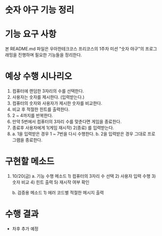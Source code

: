 # 숫자 야구 기능 정리

# 기능 요구 사항

본 README.md 파일은 우아한테크코스 프리코스의 1주차 미션 "숫자 야구"의 프로그래밍을 진행하며 필요한 기능들을 정리한다.

# 예상 수행 시나리오

1. 컴퓨터에 랜덤한 3자리의 수를 선택한다.
2. 사용자는 숫자를 제시한다. (입력받는다.)
3. 컴퓨터의 숫자와 사용자가 제시한 숫자를 비교한다.
4. 비교 후 적절한 힌트를 출력한다.
5. 2 ~ 4까지를 반복한다.
6. 만약 5번에서 컴퓨터의 3자리 수를 맞춘다면 게임을 종료한다.
7. 종료후 사용자에게 1(게임 재시작) 2(종료) 를 입력받는다.
8. a. 1을 입력받은 경우 1 ~ 7번을 다시 수행한다.
   b. 2을 입력받은 경우 그대로 프로그램을 종료한다.

# 구현할 메소드

1. 10/20(금)
   a. 기능 수행 메소드 1) 컴퓨터의 3자리 수 선택 2) 사용자 입력 수행 3) 숫자 비교 4) 힌트 출력 5) 재시작 여부 확인

   b. 검증용 메소드 1) 에러 코드별 적절한 메시지 출력

# 수행 결과

- 차후 추가 예정
